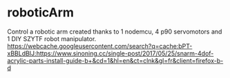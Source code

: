 # roboticArm
Control a robotic arm created thanks to 1 nodemcu, 4 p90 servomotors and 1 DIY SZYTF robot manipulator.
https://webcache.googleusercontent.com/search?q=cache:bPT-xBBLdBIJ:https://www.sinoning.cc/single-post/2017/05/25/snarm-4dof-acrylic-parts-install-guide-b+&cd=1&hl=en&ct=clnk&gl=fr&client=firefox-b-d
